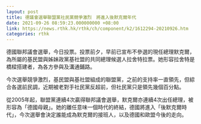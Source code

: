 ```yaml
---
layout: post
title: 德議會選舉聯盟黨社民黨競爭激烈　將進入後默克爾年代
date: 2021-09-26 08:59:23.000000000 +08:00
link: https://news.rthk.hk/rthk/ch/component/k2/1612294-20210926.htm
categories: rthk
---
```


德國聯邦議會選舉，今日投票。投票前夕，早前已宣布不參選的現任總理默克爾，為所屬的基民盟與姊妹政黨基社盟的共同總理候選人拉舍特拉票。她形容拉舍特是橋樑搭建者，為各方參與及溝通鋪路。 

今次選舉競爭激烈，基民盟與基社盟組成的聯盟黨，之前的支持率一直領先，但綜合各選前民調，近期被老對手社民黨反超前，但社民黨只是領先幾個百分點。

從2005年起，聯盟黨連續4次贏得聯邦議會選舉，默克爾亦連續4次出任總理，被形容為「德國母親」。她的離任意味一個時代的終結，德國將進入「後默克爾時代」，今次選舉會決定誰能成為默克爾的接班人，以及德國和歐盟今後的走向。
